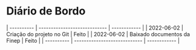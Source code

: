 # Diário de Bordo
| ---------- | ---------------------------- | ------------ |
| 2022-06-02 | Criação do projeto no Git    | Feito        |
| 2022-06-02 | Baixado documentos da Finep  | Feito        |
| ---------- | ---------------------------- | ------------ |
